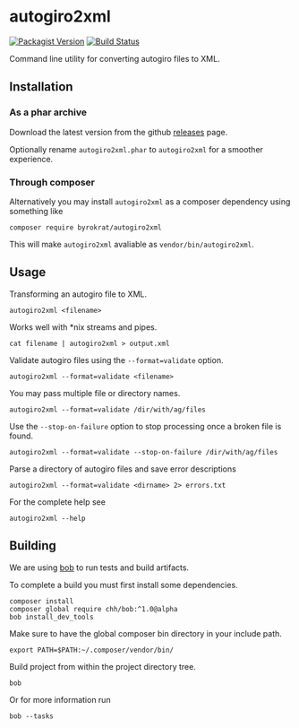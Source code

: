 # autogiro2xml

[![Packagist Version](https://img.shields.io/packagist/v/byrokrat/autogiro2xml.svg?style=flat-square)](https://packagist.org/packages/byrokrat/autogiro2xml)
[![Build Status](https://img.shields.io/travis/byrokrat/autogiro2xml/master.svg?style=flat-square)](https://travis-ci.org/byrokrat/autogiro2xml)

Command line utility for converting autogiro files to XML.

## Installation

### As a phar archive

Download the latest version from the github
[releases](https://github.com/byrokrat/autogiro2xml/releases) page.

Optionally rename `autogiro2xml.phar` to `autogiro2xml` for a smoother experience.

### Through composer

Alternatively you may install `autogiro2xml` as a composer dependency using
something like

```shell
composer require byrokrat/autogiro2xml
```

This will make `autogiro2xml` avaliable as `vendor/bin/autogiro2xml`.

## Usage

Transforming an autogiro file to XML.

```shell
autogiro2xml <filename>
```

Works well with \*nix streams and pipes.

```shell
cat filename | autogiro2xml > output.xml
```

Validate autogiro files using the `--format=validate` option.

```shell
autogiro2xml --format=validate <filename>
```

You may pass multiple file or directory names.

```shell
autogiro2xml --format=validate /dir/with/ag/files
```

Use the `--stop-on-failure` option to stop processing once a broken file is found.

```shell
autogiro2xml --format=validate --stop-on-failure /dir/with/ag/files
```

Parse a directory of autogiro files and save error descriptions

```shell
autogiro2xml --format=validate <dirname> 2> errors.txt
```

For the complete help see

```shell
autogiro2xml --help
```

## Building

We are using [bob](https://github.com/CHH/bob) to run tests and build artifacts.

To complete a build you must first install some dependencies.

```shell
composer install
composer global require chh/bob:^1.0@alpha
bob install_dev_tools
```

Make sure to have the global composer bin directory in your include path.

```shell
export PATH=$PATH:~/.composer/vendor/bin/
```

Build project from within the project directory tree.

```shell
bob
```

Or for more information run

```shell
bob --tasks
```
